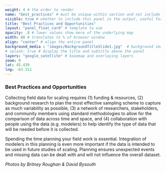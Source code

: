 ```yaml
---
weight: 4 # the order to render
name: "best_practices" # must be unique within section and not include special characters
visible: true # whether to include this panel in the output, useful for testing
title: "Best Practices and Opportunities"
layout: "panel_float_card" # template to use
opacity: .8 # lower values show more of the underlying map
width: 80 # translates to % of browser window
align: "center" # align the entire panel
background_media : "images/BackgroundTitleSlide1.jpg"  # background image rendered behind the panel, covering map
# splash: true # display the title and subtitle above the panel
layers: "google_satellite" # basemap and overlaying layers
zoom: 9
lat: 45.439
lng: -63.311
---
```


### Best Practices and Opportunities
Collecting field data for scaling requires (1) funding & resources, (2) background research to plan the most effective sampling scheme to capture as much variability as possible, (3) a network of researchers, stakeholders, and community members using standard methodologies to allow for the comparison of data across time and space, and (4) collaboration with people using the data (e.g. modelers) to help identify the type of data that will be needed before it is collected. 

Spending the time planning your field work is essential. Integration of modelers in this planning is even more important if the data is intended to be used in future studies of scaling. Planning ensures unexpected events and missing data can be dealt with and will not influence the overall dataset. 

*Photos by Britney Roughan & David Bysouth*

<!--- Britney given instruction on what shp to use here: https://docs.google.com/document/d/1UHZfDVqn3GXgsXRaUJjF5mzvDAjjFpLBJBNfwnIFeyA/edit --->


